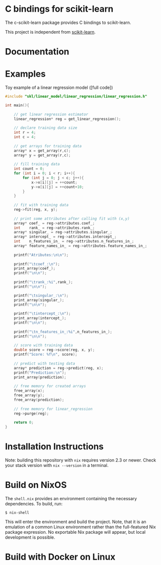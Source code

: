 # C bindings for scikit-learn

The c-scikit-learn package provides C bindings to scikit-learn.

This project is independent from [scikit-learn](https://scikit-learn.org/stable/).

# Documentation

# Examples

Toy example of a linear regression model ([full code])

```c
#include "skl/linear_model/linear_regression/linear_regression.h"

int main(){
    
    // get linear regression estimator
    linear_regression* reg = get_linear_regression();
    
    // declare training data size
    int r = 4;
    int c = 4;
    
    // get arrays for training data
    array* x = get_array(r,c);
    array* y = get_array(r,c);
  
  	// fill training data
    int count = 0;
    for (int i = 0; i < r; i++){
        for (int j = 0; j < c; j++){
            x->x[i][j] = ++count;
            y->x[i][j] = ++count+10;
        }
    }
            
    // fit with training data
    reg->fit(reg, x, y);
    
    // print some attributes after calling fit with (x,y)
	array* coef_ = reg->attributes.coef_;
	int    rank_ = reg->attributes.rank_;
	array* singular_ = reg->attributes.singular_;
	array* intercept_ = reg->attributes.intercept_;
	int    n_features_in_ = reg->attributes.n_features_in_;
	array* feature_names_in_ = reg->attributes.feature_names_in_;
	
	printf("Atributes:\n\n");
	
	printf("\tcoef_:\n");
	print_array(coef_);
	printf("\n\n");
	
	printf("\trank_:%i",rank_);
	printf("\n\n");

	printf("\tsingular_:\n");
	print_array(singular_);
	printf("\n\n");
	
	printf("\tintercept_:\n");
	print_array(intercept_);
	printf("\n\n");
	
	printf("\tn_features_in_:%i",n_features_in_);
	printf("\n\n");
    
    // score with training data
    double score = reg->score(reg, x, y);
    printf("Score: %f\n", score);
    
    // predict with testing data
    array* prediction = reg->predict(reg, x);
    printf("Prediction:\n");
    print_array(prediction);
   
    // free memory for created arrays
    free_array(x);
    free_array(y);
    free_array(prediction);
        
    // free memory for linear_regression
    reg->purge(reg);
    
    return 0;
}
```

# Installation Instructions

Note: building this repository with `nix` requires version 2.3 or newer. Check your stack version with `nix --version` in a terminal.

# Build on NixOS

The `shell.nix` provides an environment containing the necessary dependencies. To build, run:

```
$ nix-shell
```

This will enter the environment and build the project. Note, that it is an emulation of a common Linux
environment rather than the full-featured Nix package expression. No exportable Nix package will appear,
but local development is possible.

# Build with Docker on Linux

